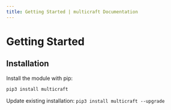 ```yaml
---
title: Getting Started | multicraft Documentation
---
```


# Getting Started

## Installation

Install the module with pip:

```bat
pip3 install multicraft
```

Update existing installation: `pip3 install multicraft --upgrade`
